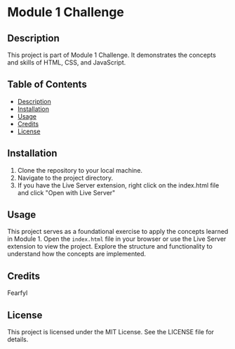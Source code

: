 # Module 1 Challenge

## Description
This project is part of Module 1 Challenge. It demonstrates the concepts and skills of HTML, CSS, and JavaScript.

## Table of Contents
- [Description](#description)
- [Installation](#installation)
- [Usage](#usage)
- [Credits](#credits)
- [License](#license)

## Installation
1. Clone the repository to your local machine.
2. Navigate to the project directory.
3. If you have the Live Server extension, right click on the index.html file and click "Open with Live Server"

## Usage
This project serves as a foundational exercise to apply the concepts learned in Module 1. Open the `index.html` file in your browser or use the Live Server extension to view the project. Explore the structure and functionality to understand how the concepts are implemented.

## Credits
Fearfyl

## License
This project is licensed under the MIT License. See the LICENSE file for details.